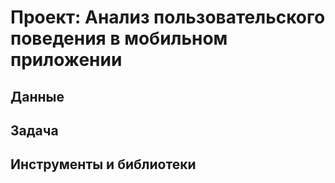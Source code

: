 # Проект:  Анализ пользовательского поведения в мобильном приложении
## Данные
## Задача
## Инструменты и библиотеки
